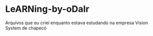 # LeARNing-by-oDaIr
 Arquivos que eu criei enquanto estava estudando na empresa Vision System de chapecó

